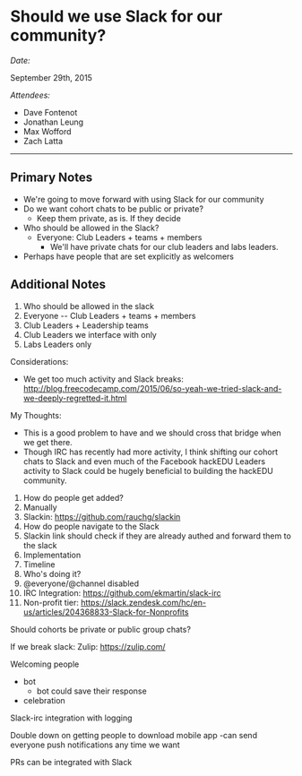 # Should we use Slack for our community?

_Date:_

September 29th, 2015

_Attendees:_

- Dave Fontenot
- Jonathan Leung
- Max Wofford
- Zach Latta

-------------------------------------------------------------------------------

## Primary Notes

- We're going to move forward with using Slack for our community
- Do we want cohort chats to be public or private?
  - Keep them private, as is. If they decide
- Who should be allowed in the Slack?
  - Everyone: Club Leaders + teams + members
    - We'll have private chats for our club leaders and labs leaders.
- Perhaps have people that are set explicitly as welcomers

## Additional Notes

1. Who should be allowed in the slack
  1. Everyone -- Club Leaders + teams + members
  2. Club Leaders + Leadership teams
  3. Club Leaders we interface with only
  4. Labs Leaders only

Considerations:

- We get too much activity and Slack breaks:
  http://blog.freecodecamp.com/2015/06/so-yeah-we-tried-slack-and-we-deeply-regretted-it.html

My Thoughts:

- This is a good problem to have and we should cross that bridge when we get
  there.
- Though IRC has recently had more activity, I think shifting our cohort chats
  to Slack and even much of the Facebook hackEDU Leaders activity to Slack could
  be hugely beneficial to building the hackEDU community.

1. How do people get added?
  1. Manually
  2. Slackin: https://github.com/rauchg/slackin
2. How do people navigate to the Slack
  1. Slackin link should check if they are already authed and forward them to
     the slack
3. Implementation
  1. Timeline
  2. Who's doing it?
  3. @everyone/@channel disabled
  4. IRC Integration: https://github.com/ekmartin/slack-irc
  5. Non-profit tier:
  https://slack.zendesk.com/hc/en-us/articles/204368833-Slack-for-Nonprofits

Should cohorts be private or public group chats?

If we break slack: Zulip: https://zulip.com/

Welcoming people

- bot
  - bot could save their response
- celebration

Slack-irc integration with logging

Double down on getting people to download mobile app -can send everyone push
notifications any time we want

PRs can be integrated with Slack
